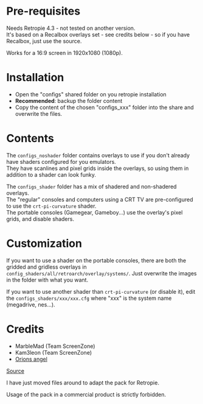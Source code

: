 # Pre-requisites

Needs Retropie 4.3 - not tested on another version.  
It's based on a Recalbox overlays set - see credits below - so if you have Recalbox, just use the source.

Works for a 16:9 screen in 1920x1080 (1080p).

# Installation

- Open the "configs" shared folder on you retropie installation
- **Recommended**: backup the folder content
- Copy the content of the chosen "configs_xxx" folder into the share and overwrite the files.

# Contents

The `configs_noshader` folder contains overlays to use if you don't already have shaders configured for you emulators.  
They have scanlines and pixel grids inside the overlays, so using them in addition to a shader can look funky.

The `configs_shader` folder has a mix of shadered and non-shadered overlays.  
The "regular" consoles and computers using a CRT TV are pre-configured to use the `crt-pi-curvature` shader.  
The portable consoles (Gamegear, Gameboy...) use the overlay's pixel grids, and disable shaders.

# Customization

If you want to use a shader on the portable consoles, there are both the gridded and gridless overlays in `config_shaders/all/retroarch/overlay/systems/`.
Just overwrite the images in the folder with what you want.

If you want to use another shader than `crt-pi-curvature` (or disable it), edit the `configs_shaders/xxx/xxx.cfg` where "xxx" is the system name (megadrive, nes...).

# Credits

- MarbleMad (Team ScreenZone)
- Kam3leon (Team ScreenZone)
- [Orions angel](https://www.youtube.com/channel/UCG1g7PE9yzd4MboQQa9OYWA)

[Source](https://www.screenscraper.fr/forumsujet.php?frub=43&fsuj=182)

I have just moved files around to adapt the pack for Retropie.

Usage of the pack in a commercial product is strictly forbidden.

